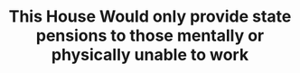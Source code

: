 ---
title: "This House Would only provide state pensions to those mentally or physically unable to work"
infoslide: ""
round: "Round 5"
weight: 5
videos: ['bohbciR0b6o']
tags: ['Pensions']
layout: "motion"
categories: ["motions"]
---
